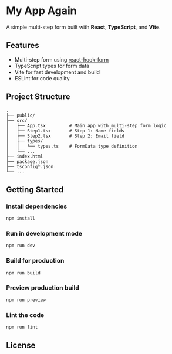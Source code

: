 # My App Again

A simple multi-step form built with **React**, **TypeScript**, and **Vite**.

## Features

- Multi-step form using [react-hook-form](https://react-hook-form.com/)
- TypeScript types for form data
- Vite for fast development and build
- ESLint for code quality

## Project Structure

```
.
├── public/
├── src/
│   ├── App.tsx         # Main app with multi-step form logic
│   ├── Step1.tsx       # Step 1: Name fields
│   ├── Step2.tsx       # Step 2: Email field
│   ├── types/
│   │   └── types.ts    # FormData type definition
│   └── ...
├── index.html
├── package.json
├── tsconfig*.json
└── ...
```

## Getting Started

### Install dependencies

```sh
npm install
```

### Run in development mode

```sh
npm run dev
```

### Build for production

```sh
npm run build
```

### Preview production build

```sh
npm run preview
```

### Lint the code

```sh
npm run lint
```

## License
